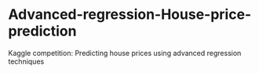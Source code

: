 # Advanced-regression-House-price-prediction
Kaggle competition: Predicting house prices using advanced regression techniques
